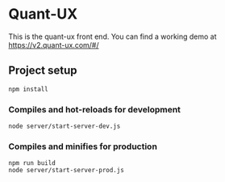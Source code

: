 # Quant-UX

This is the quant-ux front end. You can find a working demo at https://v2.quant-ux.com/#/

## Project setup
```
npm install
```

### Compiles and hot-reloads for development
```
node server/start-server-dev.js 
```

### Compiles and minifies for production
```
npm run build
node server/start-server-prod.js 
```


